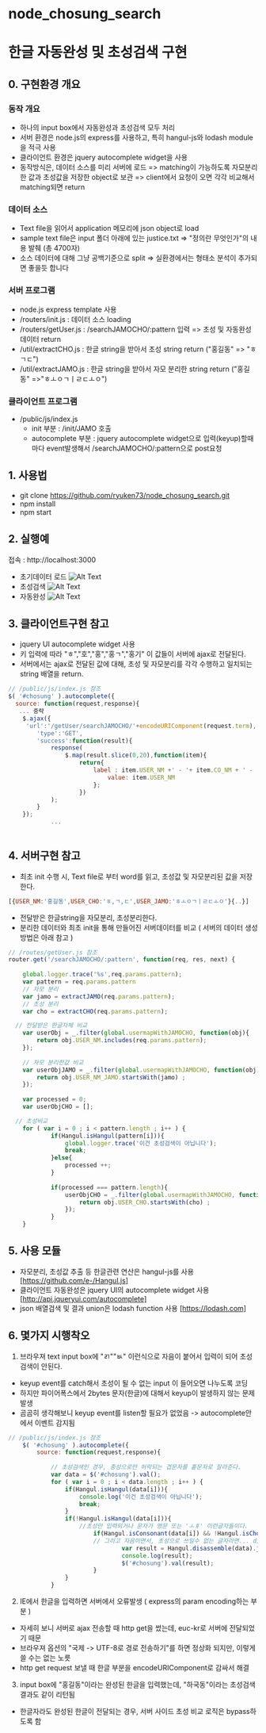# node_chosung_search
# 한글 자동완성 및 초성검색 구현

## 0. 구현환경 개요
### 동작 개요
- 하나의 input box에서 자동완성과 초성검색 모두 처리
- 서버 환경은 node.js의 express를 사용하고, 특히 hangul-js와 lodash module을 적극 사용
- 클라이언트 환경은 jquery autocomplete widget을 사용
- 동작방식은, 데이터 소스를 미리 서버에 로드 => matching이 가능하도록 자모분리한 값과
  초성값을 저장한 object로 보관 => client에서 요청이 오면 각각 비교해서 matching되면 return

### 데이터 소스
- Text file을 읽어서 application 메모리에 json object로 load 
- sample text file은 input 폴더 아래에 있는 justice.txt => "정의란 무엇인가"의 내용 발췌 (총 4700자)
- 소스 데이터에 대해 그냥 공백기준으로 split => 실환경에서는 형태소 분석이 추가되면 좋을듯 합니다

### 서버 프로그램
- node.js express template 사용
- /routers/init.js : 데이터 소스 loading
- /routers/getUser.js : /searchJAMOCHO/:pattern 입력 => 초성 및 자동완성 데이터 return
- /util/extractCHO.js : 한글 string을 받아서 초성 string return ("홍길동" => "ㅎㄱㄷ")
- /util/extractJAMO.js : 한글 string을 받아서 자모 분리한 string return ("홍길동" =>"ㅎㅗㅇㄱㅣㄹㄷㅗㅇ")

### 클라이언트 프로그램
- /public/js/index.js
  * init 부분 : /init/JAMO 호출
  * autocomplete 부분 : jquery autocomplete widget으로 입력(keyup)할때 마다 event발생해서 /searchJAMOCHO/:pattern으로 post요청

## 1. 사용법
- git clone https://github.com/ryuken73/node_chosung_search.git
- npm install
- npm start 


## 2. 실행예
 접속 : http://localhost:3000
- 초기데이터 로드
![Alt Text](https://github.com/ryuken73/node_chosung_search/raw/master/node_hangul/image/init.jpg)
- 초성검색
![Alt Text](https://github.com/ryuken73/node_chosung_search/raw/master/node_hangul/image/chosung_search.jpg)
- 자동완성
![Alt Text](https://github.com/ryuken73/node_chosung_search/raw/master/node_hangul/image/autocomplete.jpg)

## 3. 클라이언트구현 참고
- jquery UI autocomplete widget 사용
- 키 입력에 따라 "ㅎ","호","홍","홍ㄱ","홍기" 이 값들이 서버에 ajax로 전달된다.
- 서버에서는 ajax로 전달된 값에 대해, 초성 및 자모분리를 각각 수행하고 일치되는 string 배열을 return.

```js
// /public/js/index.js 참조
$( '#chosung' ).autocomplete({
  source: function(request,response){
   ... 중략
    $.ajax({
	 'url':'/getUser/searchJAMOCHO/'+encodeURIComponent(request.term),
		'type':'GET',
		'success':function(result){
			response(
				$.map(result.slice(0,20),function(item){
	    			return{
						label : item.USER_NM +' - '+ item.CO_NM + ' - ' + item.DEPT_NM,
							value: item.USER_NM
						};							
					})
			);			
		}
    });
			...
		
```

## 4. 서버구현 참고
- 최초 init 수행 시, Text file로 부터 word를 읽고, 초성값 및 자모분리된 값을 저장한다.
```js
[{USER_NM:'홍길동',USER_CHO:'ㅎ,ㄱ,ㄷ',USER_JAMO:'ㅎㅗㅇㄱㅣㄹㄷㅗㅇ'}{..}]
```
- 전달받은 한글string을 자모분리, 초성분리한다.
- 분리한 데이터와 최초 init을 통해 만들어진 서버데이터를 비교 ( 서버의 데이터 생성방법은 아래 참고 )
```js
// /routes/getUser.js 참조
router.get('/searchJAMOCHO/:pattern', function(req, res, next) {
	
	global.logger.trace('%s',req.params.pattern);
	var pattern = req.params.pattern
	// 자모 분리
	var jamo = extractJAMO(req.params.pattern);
	// 초성 분리
	var cho = extractCHO(req.params.pattern);

  // 전달받은 한글자체 비교
	var userObj = _.filter(global.usermapWithJAMOCHO, function(obj){
		return obj.USER_NM.includes(req.params.pattern); 
	});
	
	// 자모 분리한값 비교
	var userObjJAMO = _.filter(global.usermapWithJAMOCHO, function(obj){
		return obj.USER_NM_JAMO.startsWith(jamo) ;
	});	
	
	var processed = 0;
	var userObjCHO = [];

  // 초성비교
	for ( var i = 0 ; i < pattern.length ; i++ ) {
			if(Hangul.isHangul(pattern[i])){
				global.logger.trace('이건 초성검색이 아닙니다');
				break;
			}else{
				processed ++;
			}			
			
			if(processed === pattern.length){
				userObjCHO = _.filter(global.usermapWithJAMOCHO, function(obj){
					return obj.USER_CHO.startsWith(cho) ;
				});
			}
	}	
```
  
## 5. 사용 모듈
- 자모분리, 초성값 추출 등 한글관련 연산은 hangul-js를 사용 [https://github.com/e-/Hangul.js]
- 클라이언트 자동완성은 jquery UI의 autocomplete widget 사용 [http://api.jqueryui.com/autocomplete]
- json 배열검색 및 결과 union은 lodash function 사용 [https://lodash.com]

## 6. 몇가지 시행착오
1) 브라우져 text input box에 "ㄺ""ㅄ" 이런식으로 자음이 붙어서 입력이 되어 초성검색이 안된다.
- keyup event를 catch해서 초성이 될 수 없는 input 이 들어오면 나누도록 코딩
- 하지만 파이어폭스에서 2bytes 문자(한글)에 대해서 keyup이 발생하지 않는 문제 발생
- 곰곰히 생각해보니 keyup event를 listen할 필요가 없었음 -> autocomplete안에서 이벤트 감지됨
```js
// /public/js/index.js 참조
	$( '#chosung' ).autocomplete({
		source: function(request,response){
			
			// 초성검색인 경우, 종성으로만 허락되는 겹문자를 홑문자로 잘라준다.
			var data = $('#chosung').val(); 
			for ( var i = 0 ; i < data.length ; i++ ) {
				if(Hangul.isHangul(data[i])){
					console.log('이건 초성검색이 아닙니다');
					break;
				}
				if(!Hangul.isHangul(data[i])){
					//초성만 입력되거나 문자가 영문 또는 'ㅗㅒ' 이런글자들이다.
						if(Hangul.isConsonant(data[i]) && !Hangul.isCho(data[i])){
						// 그리고 자음이면서, 초성으로 쓰일수 없는 글자라면... disassemble한다.
								var result = Hangul.disassemble(data).join('');
								console.log(result);	
								$('#chosung').val(result);
						}
				}
			}


```

2) IE에서 한글을 입력하면 서버에서 오류발생 ( express의 param encoding하는 부분 )
- 자세히 보니 서버로 ajax 전송할 때 http get을 썼는데, euc-kr로 서버에 전달되었기 때문
- 브라우져 옵션의 "국제 -> UTF-8로 경로 전송하기"를 하면 정상화 되지만, 이렇게 쓸 수는 없는 노릇
- http get request 보낼 때 한글 부분을 encodeURIComponent로 감싸서 해결

3) input box에 "홍길동"이라는 완성된 한글을 입력했는데, "하국동"이라는 초성검색결과도 같이 리턴됨
- 한글자라도 완성된 한글이 전달되는 경우, 서버 사이드 초성 비교 로직은  bypass하도록 함
